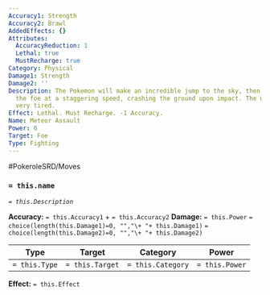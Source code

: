 ```yaml
---
Accuracy1: Strength
Accuracy2: Brawl
AddedEffects: {}
Attributes:
  AccuracyReduction: 1
  Lethal: true
  MustRecharge: true
Category: Physical
Damage1: Strength
Damage2: ''
Description: The Pokemon will make an incredible jump to the sky, then lunge towards
  the foe at a staggering speed, crashing the ground upon impact. The user is left
  very tired.
Effect: Lethal. Must Recharge. -1 Accuracy.
Name: Meteor Assault
Power: 6
Target: Foe
Type: Fighting
---
```


#PokeroleSRD/Moves

### `= this.name` 
*`= this.Description`*

**Accuracy:** `= this.Accuracy1` + `= this.Accuracy2`
**Damage:** `= this.Power` `= choice(length(this.Damage1)=0, "","\+ "+ this.Damage1)` `= choice(length(this.Damage2)=0, "","\+ "+ this.Damage2)`

| Type          | Target          | Category          | Power          |
| ------------- | --------------- | ----------------  | -------------- |
| `= this.Type` | `= this.Target` | `= this.Category` | `= this.Power` | 

**Effect:** `= this.Effect`